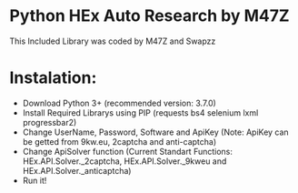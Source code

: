 # Python HEx Auto Research by M47Z
This Included Library was coded by M47Z and Swapzz

# Instalation:
* Download Python 3+ (recommended version: 3.7.0)
* Install Required Librarys using PIP (requests bs4 selenium lxml progressbar2)
* Change UserName, Password, Software and ApiKey (Note: ApiKey can be getted from 9kw.eu, 2captcha and anti-captcha)
* Change ApiSolver function (Current Standart Functions: HEx.API.Solver._2captcha, HEx.API.Solver._9kweu and HEx.API.Solver._anticaptcha)
* Run it!
